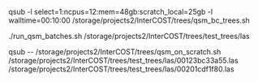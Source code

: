 
qsub -l select=1:ncpus=12:mem=48gb:scratch_local=25gb -l walltime=00:10:00 /storage/projects2/InterCOST/trees/qsm_bc_trees.sh


./run_qsm_batches.sh /storage/projects2/InterCOST/trees/test_trees/las

qsub -- /storage/projects2/InterCOST/trees/qsm_on_scratch.sh /storage/projects2/InterCOST/trees/test_trees/las/00123bc33a55.las /storage/projects2/InterCOST/trees/test_trees/las/00201cdf1f80.las